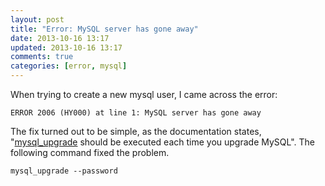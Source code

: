 ```yaml
---
layout: post
title: "Error: MySQL server has gone away"
date: 2013-10-16 13:17
updated: 2013-10-16 13:17
comments: true
categories: [error, mysql]
---
```


When trying to create a new mysql user, I came across the error:

    ERROR 2006 (HY000) at line 1: MySQL server has gone away

The fix turned out to be simple, as the documentation states, "[mysql_upgrade](http://dev.mysql.com/doc/refman/5.0/en/mysql-upgrade.html) should be executed each time you upgrade MySQL".  The following command fixed the problem.

    mysql_upgrade --password
